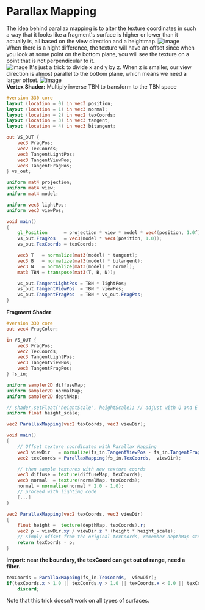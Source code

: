 # Parallax Mapping
The idea behind parallax mapping is to alter the texture coordinates in such a way that it looks like a fragment's surface is higher or lower than it actually is, all based on the view direction and a heightmap.
![image](https://user-images.githubusercontent.com/98029669/214394380-d3f43a99-1903-4272-9e83-ce85fa2033c6.png)  
When there is a hight difference, the texture will have an offset since when you look at some point on the bottom plane, you will see the texture on a point that is not perpendicular to it.  
![image](https://user-images.githubusercontent.com/98029669/214394724-6455e9fc-91a9-41da-8ff7-ad74c71507b4.png)
It's just a trick to divide x and y by z. When z is smaller, our view direction is almost parallel to the bottom plane, which means we need a larger offset.
![image](https://user-images.githubusercontent.com/98029669/214395300-0c3270e3-a055-4643-af27-5d180974cc94.png)  
__Vertex Shader:__
Multiply inverse TBN to transform to the TBN space
```GLSL
#version 330 core
layout (location = 0) in vec3 position;
layout (location = 1) in vec3 normal;
layout (location = 2) in vec2 texCoords;
layout (location = 3) in vec3 tangent;
layout (location = 4) in vec3 bitangent;

out VS_OUT {
    vec3 FragPos;
    vec2 TexCoords;
    vec3 TangentLightPos;
    vec3 TangentViewPos;
    vec3 TangentFragPos;
} vs_out;

uniform mat4 projection;
uniform mat4 view;
uniform mat4 model;

uniform vec3 lightPos;
uniform vec3 viewPos;

void main()
{
    gl_Position      = projection * view * model * vec4(position, 1.0f);
    vs_out.FragPos   = vec3(model * vec4(position, 1.0));   
    vs_out.TexCoords = texCoords;    

    vec3 T   = normalize(mat3(model) * tangent);
    vec3 B   = normalize(mat3(model) * bitangent);
    vec3 N   = normalize(mat3(model) * normal);
    mat3 TBN = transpose(mat3(T, B, N));

    vs_out.TangentLightPos = TBN * lightPos;
    vs_out.TangentViewPos  = TBN * viewPos;
    vs_out.TangentFragPos  = TBN * vs_out.FragPos;
}
```
__Fragment Shader__
```GLSL
#version 330 core
out vec4 FragColor;

in VS_OUT {
    vec3 FragPos;
    vec2 TexCoords;
    vec3 TangentLightPos;
    vec3 TangentViewPos;
    vec3 TangentFragPos;
} fs_in;

uniform sampler2D diffuseMap;
uniform sampler2D normalMap;
uniform sampler2D depthMap;

// shader.setFloat("heightScale", heightScale); // adjust with Q and E keys
uniform float height_scale;

vec2 ParallaxMapping(vec2 texCoords, vec3 viewDir);

void main()
{           
    // Offset texture coordinates with Parallax Mapping
    vec3 viewDir   = normalize(fs_in.TangentViewPos - fs_in.TangentFragPos);
    vec2 texCoords = ParallaxMapping(fs_in.TexCoords,  viewDir);

    // then sample textures with new texture coords
    vec3 diffuse = texture(diffuseMap, texCoords);
    vec3 normal  = texture(normalMap, texCoords);
    normal = normalize(normal * 2.0 - 1.0);
    // proceed with lighting code
    [...]    
}

vec2 ParallaxMapping(vec2 texCoords, vec3 viewDir)
{ 
    float height =  texture(depthMap, texCoords).r;    
    vec2 p = viewDir.xy / viewDir.z * (height * height_scale);
    // Simply offset from the original texCoords, remember depthMap store the height
    return texCoords - p;    
}
```
__Import: near the boundary, the texCoord can get out of range, need a filter.__
```GLSL
texCoords = ParallaxMapping(fs_in.TexCoords,  viewDir);
if(texCoords.x > 1.0 || texCoords.y > 1.0 || texCoords.x < 0.0 || texCoords.y < 0.0)
    discard;
``` 
Note that this trick doesn't work on all types of surfaces.
